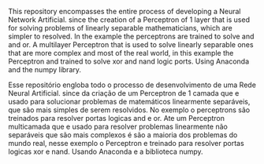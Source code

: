 This repository encompasses the entire process of developing a Neural Network
Artificial. since the creation of a Perceptron of 1 layer that is used for
solving problems of linearly separable mathematicians, which are simpler to
resolved. In the example the perceptrons are trained to solve
and and or.
A multilayer Perceptron that is used to solve linearly
separable ones that are more complex and most of the real world, in this example the Perceptron
and trained to solve xor and nand logic ports. Using Anaconda
and the numpy library.



Esse repositório engloba todo o processo de desenvolvimento de uma Rede Neural
Artificial. since da criação de um Perceptron de 1 camada que e usado para
solucionar problemas de matemáticos linearmente separáveis, que são ​​mais simples de serem
resolvidos. No exemplo o perceptrons são treinados para resolver
portas logicas and e or.
Ate um Perceptron multicamada que e usado para resolver problemas linearmente não
separáveis ​​que são mais complexos é são a maioria dos problemas do mundo real, nesse exemplo o Perceptron
e treinado para resolver portas logicas xor e nand. Usando Anaconda
e a biblioteca numpy.
